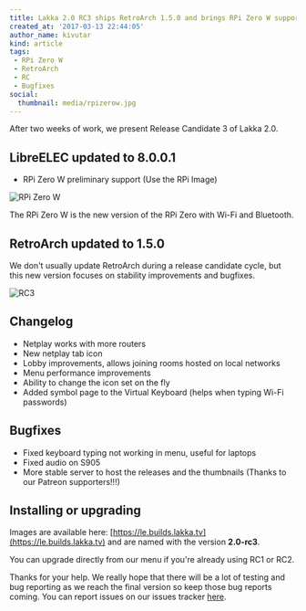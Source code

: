 ```yaml
---
title: Lakka 2.0 RC3 ships RetroArch 1.5.0 and brings RPi Zero W support
created_at: '2017-03-13 22:44:05'
author_name: kivutar
kind: article
tags:
 - RPi Zero W
 - RetroArch
 - RC
 - Bugfixes
social:
  thumbnail: media/rpizerow.jpg
---
```


After two weeks of work, we present Release Candidate 3 of Lakka 2.0.

## LibreELEC updated to 8.0.0.1

 * RPi Zero W preliminary support (Use the RPi Image)

![RPi Zero W](media/rpizerow.jpg)

The RPi Zero W is the new version of the RPi Zero with Wi-Fi and Bluetooth.

## RetroArch updated to 1.5.0

We don't usually update RetroArch during a release candidate cycle, but this new version focuses on stability improvements and bugfixes.

![RC3](media/rc3.png)

## Changelog

 * Netplay works with more routers
 * New netplay tab icon
 * Lobby improvements, allows joining rooms hosted on local networks
 * Menu performance improvements
 * Ability to change the icon set on the fly
 * Added symbol page to the Virtual Keyboard (helps when typing Wi-Fi passwords)

## Bugfixes

 * Fixed keyboard typing not working in menu, useful for laptops
 * Fixed audio on S905
 * More stable server to host the releases and the thumbnails (Thanks to our Patreon supporters!!!)

## Installing or upgrading

Images are available here: [https://le.builds.lakka.tv](https://le.builds.lakka.tv) and are named with the version **2.0-rc3**.

You can upgrade directly from our menu if you're already using RC1 or RC2.

Thanks for your help. We really hope that there will be a lot of testing and bug reporting as we reach the final version so keep those bug reports coming. You can report issues on our issues tracker [here](https://github.com/lakkatv/Lakka-LibreELEC/issues). 

